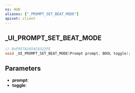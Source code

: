 ```yaml
---
ns: HUD
aliases: ["_PROMPT_SET_BEAT_MODE"]
apiset: client
---
```

## _UI_PROMPT_SET_BEAT_MODE

```c
// 0xF957A1654C6322FE
void _UI_PROMPT_SET_BEAT_MODE(Prompt prompt, BOOL toggle);
```


## Parameters
* **prompt**:
* **toggle**: